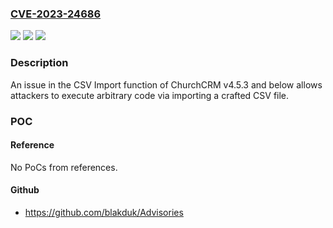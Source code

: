 ### [CVE-2023-24686](https://cve.mitre.org/cgi-bin/cvename.cgi?name=CVE-2023-24686)
![](https://img.shields.io/static/v1?label=Product&message=n%2Fa&color=blue)
![](https://img.shields.io/static/v1?label=Version&message=n%2Fa&color=blue)
![](https://img.shields.io/static/v1?label=Vulnerability&message=n%2Fa&color=brighgreen)

### Description

An issue in the CSV Import function of ChurchCRM v4.5.3 and below allows attackers to execute arbitrary code via importing a crafted CSV file.

### POC

#### Reference
No PoCs from references.

#### Github
- https://github.com/blakduk/Advisories

